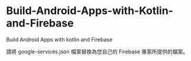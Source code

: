 # Build-Android-Apps-with-Kotlin-and-Firebase
Build Android Apps with kotlin and Firebase


請將 google-services.json 檔案替換為您自己的 Firebase 專案所提供的檔案。